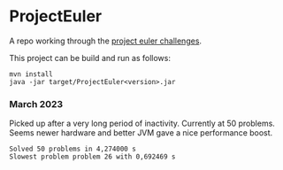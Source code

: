 # ProjectEuler
A repo working through the [project euler challenges](https://projecteuler.net/). 

This project can be build and run as follows:
```
mvn install
java -jar target/ProjectEuler<version>.jar
```

### March 2023

Picked up after a very long period of inactivity. Currently at 50 problems.
Seems newer hardware and better JVM gave a nice performance boost.

```
Solved 50 problems in 4,274000 s 
Slowest problem problem 26 with 0,692469 s 
```
